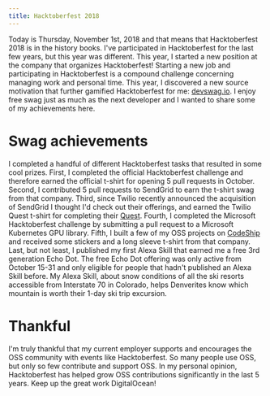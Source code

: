 ```yaml
---
title: Hacktoberfest 2018
---
```


Today is Thursday, November 1st, 2018 and that means that Hacktoberfest 2018 is in the history books. I've participated in Hacktoberfest for the last few years, but this year was different. This year, I started a new position at the company that organizes Hacktoberfest! Starting a new job and participating in Hacktoberfest is a compound challenge concerning managing work and personal time. This year, I discovered a new source motivation that further gamified Hacktoberfest for me: [devswag.io](https://devswag.io/). I enjoy free swag just as much as the next developer and I wanted to share some of my achievements here.

# Swag achievements

I completed a handful of different Hacktoberfest tasks that resulted in some cool prizes. First, I completed the official Hacktoberfest challenge and therefore earned the official t-shirt for opening 5 pull requests in October. Second, I contributed 5 pull requests to SendGrid to earn the t-shirt swag from that company. Third, since Twilio recently announced the acquisition of SendGrid I thought I'd check out their offerings, and earned the Twilio Quest t-shirt for completing their [Quest](https://www.twilio.com/quest). Fourth, I completed the Microsoft Hacktoberfest challenge by submitting a pull request to a Microsoft Kubernetes GPU library. Fifth, I built a few of my OSS projects on [CodeShip](https://codeship.com/) and received some stickers and a long sleeve t-shirt from that company. Last, but not least, I published my first Alexa Skill that earned me a free 3rd generation Echo Dot. The free Echo Dot offering was only active from October 15-31 and only eligible for people that hadn't published an Alexa Skill before.  My Alexa Skill, about snow conditions of all the ski resorts accessible from Interstate 70 in Colorado, helps Denverites know which mountain is worth their 1-day ski trip excursion.

# Thankful

I'm truly thankful that my current employer supports and encourages the OSS community with events like Hacktoberfest. So many people use OSS, but only so few contribute and support OSS. In my personal opinion, Hacktoberfest has helped grow OSS contributions significantly in the last 5 years. Keep up the great work DigitalOcean!
